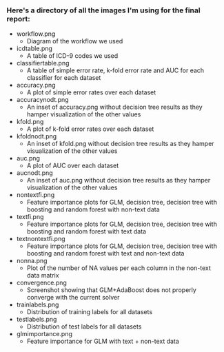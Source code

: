 ### Here's a directory of all the images I'm using for the final report: 

* workflow.png
  * Diagram of the workflow we used
* icdtable.png
  * A table of ICD-9 codes we used
* classifiertable.png
  * A table of simple error rate, k-fold error rate and AUC for each classifier for each dataset    
* accuracy.png
  * A plot of simple error rates over each dataset
* accuracynodt.png
  * An inset of accuracy.png without decision tree results as they hamper visualization of the other values    
* kfold.png
  * A plot of k-fold error rates over each dataset
* kfoldnodt.png
  * An inset of kfold.png without decision tree results as they hamper visualization of the other values  
* auc.png
  * A plot of AUC over each dataset
* aucnodt.png
  * An inset of auc.png without decision tree results as they hamper visualization of the other values   
* nontextfi.png
  * Feature importance plots for GLM, decision tree, decision tree with boosting and random forest with non-text data 
* textfi.png
  * Feature importance plots for GLM, decision tree, decision tree with boosting and random forest with text data 
* textnontextfi.png
  * Feature importance plots for GLM, decision tree, decision tree with boosting and random forest with text and non-text data 
* nonna.png
  * Plot of the number of NA values per each column in the non-text data matrix
* convergence.png
  * Screenshot showing that GLM+AdaBoost does not properly converge with the current solver
* trainlabels.png
  * Distribution of training labels for all datasets
* testlabels.png
  * Distribution of test labels for all datasets
* glmimportance.png
  * Feature importance for GLM with text + non-text data  
